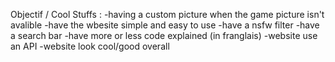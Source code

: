 Objectif / Cool Stuffs :
-having a custom picture when the game picture isn't avalible
-have the wbesite simple and easy to use
-have a nsfw filter
-have a search bar
-have more or less code explained (in franglais)
-website use an API
-website look cool/good overall
